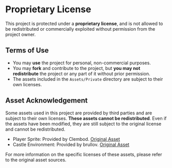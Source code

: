 # Proprietary License

This project is protected under a **proprietary license**, and is not allowed to be redistributed or commercially exploited without permission from the project owner.

## Terms of Use

- You may **use** the project for personal, non-commercial purposes.
- You may **fork** and contribute to the project, but **you may not redistribute** the project or any part of it without prior permission.
- The assets included in the `Assets/Private` directory are subject to their own licenses.

## Asset Acknowledgement

Some assets used in this project are provided by third parties and are subject to their own licenses. **These assets cannot be redistributed**. Even if the assets have been modified, they are still subject to the original license and cannot be redistributed.

- Player Sprite: Provided by Clembod. [Original Asset](https://clembod.itch.io/warrior-free-animation-set)
- Castle Environment: Provided by brullov. [Original Asset](https://brullov.itch.io/2d-platformer-asset-pack-castle-of-despair)

For more information on the specific licenses of these assets, please refer to the original asset sources.
